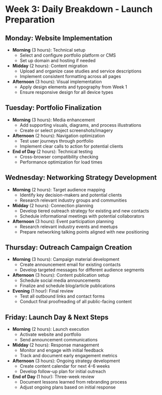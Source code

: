 # Week 3: Daily Breakdown - Launch Preparation

## Monday: Website Implementation
- **Morning** (3 hours): Technical setup
    - Select and configure portfolio platform or CMS
    - Set up domain and hosting if needed
- **Midday** (2 hours): Content migration
    - Upload and organize case studies and service descriptions
    - Implement consistent formatting across all pages
- **Afternoon** (3 hours): Visual implementation
    - Apply design elements and typography from Week 1
    - Ensure responsive design for all device types

## Tuesday: Portfolio Finalization
- **Morning** (3 hours): Media enhancement
    - Add supporting visuals, diagrams, and process illustrations
    - Create or select project screenshots/imagery
- **Afternoon** (2 hours): Navigation optimization
    - Test user journeys through portfolio
    - Implement clear calls to action for potential clients
- **End of Day** (2 hours): Technical testing
    - Cross-browser compatibility checking
    - Performance optimization for load times

## Wednesday: Networking Strategy Development
- **Morning** (2 hours): Target audience mapping
    - Identify key decision-makers and potential clients
    - Research relevant industry groups and communities
- **Midday** (2 hours): Connection planning
    - Develop tiered outreach strategy for existing and new contacts
    - Schedule informational meetings with potential collaborators
- **Afternoon** (3 hours): Event participation planning
    - Research relevant industry events and meetups
    - Prepare networking talking points aligned with new positioning

## Thursday: Outreach Campaign Creation
- **Morning** (3 hours): Campaign material development
    - Create announcement email for existing contacts
    - Develop targeted messages for different audience segments
- **Afternoon** (3 hours): Content publication setup
    - Schedule social media announcements
    - Finalize and schedule blog/article publications
- **Evening** (1 hour): Final review
    - Test all outbound links and contact forms
    - Conduct final proofreading of all public-facing content

## Friday: Launch Day & Next Steps
- **Morning** (2 hours): Launch execution
    - Activate website and portfolio
    - Send announcement communications
- **Midday** (2 hours): Response management
    - Monitor and engage with initial feedback
    - Track and document early engagement metrics
- **Afternoon** (3 hours): Ongoing strategy development
    - Create content calendar for next 4-6 weeks
    - Develop follow-up plan for initial outreach
- **End of Day** (1 hour): Three-week review
    - Document lessons learned from rebranding process
    - Adjust ongoing plans based on initial response